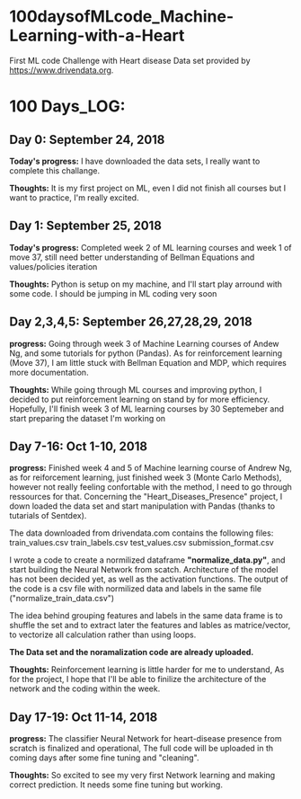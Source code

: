 # 100daysofMLcode_Machine-Learning-with-a-Heart
First ML code Challenge with Heart disease
Data set provided by https://www.drivendata.org.

# 100 Days_LOG:

## Day 0: September 24, 2018

**Today's progress:** I have downloaded the data sets, I really want to complete this challange.

**Thoughts:** It is my first project on ML, even I did not finish all courses but I want to practice, I'm really excited.

## Day 1: September 25, 2018

**Today's progress:** Completed week 2 of ML learning courses and week 1 of move 37, still need better understanding of Bellman Equations and values/policies iteration

**Thoughts:** Python is setup on my machine, and I'll start play arround with some code. I should be jumping in ML coding very soon

## Day 2,3,4,5: September 26,27,28,29, 2018

**progress:** Going through week 3 of Machine Learning courses of Andew Ng, and some tutorials for python (Pandas). As for reinforcement learning (Move 37), I am little stuck with Bellman Equation and MDP, which requires more documentation. 

**Thoughts:** While going through ML courses and improving python, I decided to put reinforcement learning on stand by for more efficiency.
Hopefully, I'll finish week 3 of ML learning courses by 30 Septemeber and start preparing the dataset I'm working on

## Day 7-16: Oct 1-10, 2018

**progress:** Finished week 4 and 5 of Machine learning course of Andrew Ng, as for reiforcement learning, just finished week 3 (Monte Carlo Methods), however not really feeling confortable with the method, I need to go through ressources for that.
Concerning the "Heart_Diseases_Presence" project, I down loaded the data set and start manipulation with Pandas (thanks to tutarials of Sentdex).

The data downloaded from drivendata.com contains the following files:
train_values.csv
train_labels.csv
test_values.csv
submission_format.csv

I wrote a code to create a normilized dataframe **"normalize_data.py"**, and start building the Neural Network from scatch.
Architecture of the model has not been decided yet, as well as the activation functions.
The output of the code is a csv file with normilized data and labels in the same file ("normalize_train_data.csv")

The idea behind grouping features and labels in the same data frame is to shuffle the set and to extract later the features and lables as matrice/vector, to vectorize all calculation rather than using loops.


**The Data set and the noramalization code are already uploaded.**

**Thoughts:** Reinforcement learning is little harder for me to understand, 
As for the project, I hope that I'll be able to finilize the architecture of the network and the coding within the week.


## Day 17-19: Oct 11-14, 2018

**progress:** The classifier Neural Network for heart-disease presence from scratch is finalized and operational, 
The full code will be uploaded in th coming days after some fine tuning and "cleaning".

**Thoughts:** So excited to see my very first Network learning and making correct prediction. It needs some fine tuning but working.
